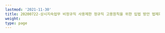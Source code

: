 ```yaml
---
lastmod: '2021-11-30'
title: 20200722-상시지속업무 비정규직 사용제한 정규직 고용원칙을 위한 입법 방안 법제화 토론회
weight: 
type: page
---
```

